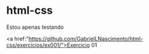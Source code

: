 # html-css

Estou apenas testando
 
<a href:"https://github.com/GabrielLNascimento/html-css/exercicios/ex001/">Exercicio 01</a>